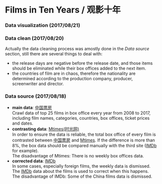 # Films in Ten Years / 观影十年

### Data visualization (2017/08/21)

### Data clean (2017/08/20)
Actually the data cleaning process was amostly done in the _Data source_ section, still there are several things to deal with:
- the release days are negative before the release date, and those items should be eliminated while their box offices added to the next item.
- the countries of film are in chaos, therefore the nationality are determined according to the production company, producer,  screenwriter and director.

### Data source (2017/08/18)
- __main data__: [中国票房](http://www.cbooo.cn/year)<br>
Crawl data of top 25 films in box office every year from 2008 to 2017, including film names, categories, countries, box offices, ticket prices and dates.
- __contrasting data__: [Mtimes(时光网)](http://movie.mtime.com)<br>
In order to ensure the data is reliable, the total box office of every film is contrasted between [中国票房](http://www.cbooo.cn/year) and [Mtimes](http://movie.mtime.com). If the difference is more than 8%, the box data should be compared manually with the third site ([IMDb](http://www.boxofficemojo.com/movies) for example).<br>
The disadvantage of Mtimes: There is no weekly box offices data.
- __corrected data__: [IMDb](http://www.boxofficemojo.com/movies)<br>
In some cases, especially foreign films, the weekly data is dismissed. The [IMDb](http://www.boxofficemojo.com/movies) data about the films is used to correct when this happens.<br>
The disadvantage of IMDb: Some of the China films data is dismissed.
